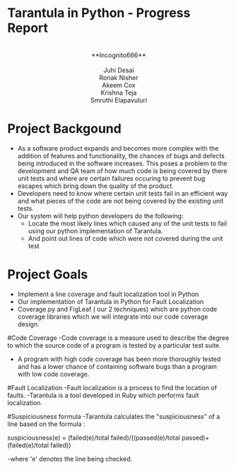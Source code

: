 # Tarantula in Python - Progress Report
<center>
<br/>**Incognito666**<br/>
<br/> Juhi Desai <br/> Ronak Nisher
<br/>  Akeem Cox <br/> Krishna Teja<br/>
Smruthi Elapavuluri
</center>

# Project Backgound
- As a software product expands and becomes more complex with the addition of features and functionality, the chances of bugs and defects being introduced in the software increases. This poses a problem to the development and QA team of how much code is being covered by there unit tests and where are certain failures occuring to prevent bug escapes which bring down the quality of the product.
- Developers need to know where certain unit tests fail in an efficient way and what pieces of the code are not being covered by the existing unit tests.
- Our system will help python developers do the following:
     * Locate the most likely lines which caused any of the unit tests to fail using our python implementation of Tarantula.
     * And point out lines of code which were not covered during the unit test

# Project Goals
- Implement a line coverage and fault localization tool in Python
- Our implementation of Tarantula in Python for Fault Localization
- Coverage.py and FigLeaf ( our 2 techniques) which are python code coverage libraries which we will integrate into our code coverage design.

#Code Coverage
-Code coverage is a measure used to describe the degree to which the source code of a program is tested by a particular test suite.
- A program with high code coverage has been more thoroughly tested and has a lower chance of containing software bugs than a program with low code coverage.

#Fault Localization
-Fault localization is a process to find the location of faults.
-Tarantula is a tool developed in Ruby which performs fault localization.

#Suspiciousness formula
-Tarantula calculates the "suspiciousness" of a line based on the formula :

suspiciousness(e) = (failed(e)/total failed)/((passed(e)/total passed)+(failed(e)/total failed))

-where 'e' denotes the line being checked.
